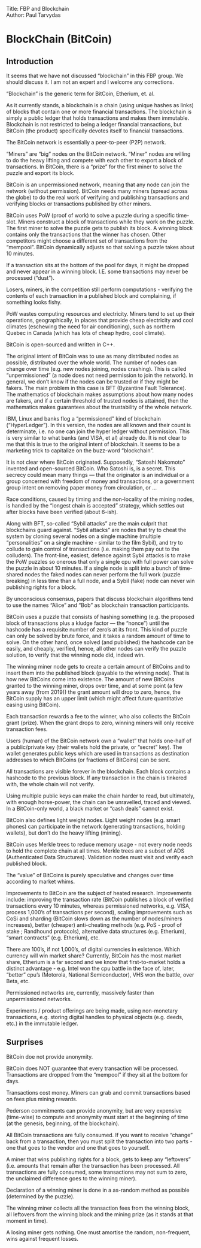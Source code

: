 Title: FBP and Blockchain  
Author: Paul Tarvydas

# BlockChain (BitCoin) #

## Introduction ##

It seems that we have not discussed “blockchain” in this FBP group.  We should discuss it.  I am not an expert and I welcome any corrections.

“Blockchain” is the generic term for BitCoin, Etherium, et. al.

As it currently stands, a blockchain is a chain (using unique hashes as links) of blocks that contain one or more financial transactions.  The blockchain is simply a public ledger that holds transactions and makes them immutable.  Blockchain is not restricted to being a ledger financial transactions, but BitCoin (the product) specifically devotes itself to financial transactions.

The BitCoin network is essentially a peer-to-peer (P2P) network.

“Miners” are “big” nodes on the BitCoin network.  “Miner” nodes are willing to do the heavy lifting and compete with each other to export a block of transactions. In BitCoin, there is a “prize” for the first miner to solve the puzzle and export its block.

BitCoin is an unpermissioned network, meaning that any node can join the network (without permission).  BitCoin needs many miners (spread across the globe) to do the real work of verifying and publishing transactions and verifying blocks or transactions published by other miners.

BitCoin uses PoW (proof of work) to solve a puzzle during a specific time-slot. Miners construct a block of transactions while they work on the puzzle.  The first miner to solve the puzzle gets to publish its block. A winning block contains only the transactions that the winner has chosen. Other competitors might choose a different set of transactions from the “mempool”.  BitCoin dynamically adjusts so that solving a puzzle takes about 10 minutes.

If a transaction sits at the bottom of the pool for <some number of> days, it might be dropped and never appear in a winning block. I.E. some transactions may never be processed (“dust”).

Losers, miners, in the competition still perform computations - verifying the contents of each transaction in a published block and complaining, if something looks fishy.

PoW wastes computing resources and electricity. Miners tend to set up their operations, geographically, in places that provide cheap electricity and cool climates (eschewing the need for air conditioning), such as northern Quebec in Canada (which has lots of cheap hydro, cool climate).

BitCoin is open-sourced and written in  C++.

The original intent of BitCoin was to use as many distributed nodes as possible, distributed over the whole world. The number of nodes can change over time (e.g. new nodes joining, nodes crashing). This is called “unpermissioned” (a node does not need permission to join the network). In general, we don’t know if the nodes can be trusted or if they might be fakers. The main problem in this case is BFT (Byzantine Fault Tolerance). The mathematics of blockchain makes assumptions about how many nodes are fakers, and if a certain threshold of trusted nodes is attained, then the mathematics makes guarantees about the trustability of the whole network.

IBM, Linux and banks flog a “permissioned” kind of blockchain (“HyperLedger”). In this version, the nodes are all known and their count is determinate, i.e. no one can join the hyper ledger without permission. This is very similar to what banks (and VISA, et al) already do. It is not clear to me that this is true to the original intent of blockchain. It seems to be a marketing trick to capitalize on the buzz-word “blockchain”.

It is not clear where BitCoin originated. Supposedly, “Satoshi Nakomoto” invented and open-sourced BitCoin. Who Satoshi is, is a secret. This secrecy could mean many things — that the originator is an individual or a group concerned with freedom of money and transactions, or a government group intent on removing paper money from circulation, or …  

Race conditions, caused by timing and the non-locality of the mining nodes, is handled by the “longest chain is accepted” strategy, which settles out after <some number of> blocks have been verified (about 6-ish).

Along with BFT, so-called “Sybil attacks” are the main culprit that blockchains guard against. “Sybil attacks” are nodes that try to cheat the system by cloning several nodes on a single machine (multiple “personalities” on a single machine - similar to the film Sybil), and try to collude to gain control of transactions (i.e. making them pay out to the colluders). The front-line, easiest, defence against Sybil attacks is to make the PoW puzzles so onerous that only a single cpu with full power can solve the puzzle in about 10 minutes. If a single node is split into a bunch of time-shared nodes the faked nodes can never perform the full work (puzzle breaking) in less time than a full node, and a Sybil (fake) node can never win publishing rights for a block.

By unconscious consensus, papers that discuss blockchain algorithms tend to use the names “Alice” and “Bob” as blockchain transaction participants.

BitCoin uses a puzzle that consists of hashing something (e.g. the proposed block of transactions plus a kludge factor — the “nonce”) until the hashcode has a requisite number of zero’s at its front.  This kind of puzzle can only be solved by brute force, and it takes a random amount of time to solve.  On the other hand, once solved (and published) the hashcode can be easily, and cheaply, verified, hence, all other nodes can verify the puzzle solution, to verify that the winning node did, indeed win.

The winning miner node gets to create a certain amount of BitCoins and to insert them into the published block (payable to the winning node).  That is how new BitCoins come into existence.  The amount of new BitCoins granted to the winning miner, drops over time, and at some point (a few years away (from 2019)) the grant amount will drop to zero, hence, the BitCoin supply has an upper limit (which might affect future quantitative easing using BitCoin).

Each transaction rewards a fee to the winner, who also collects the BitCoin grant (prize).  When the grant drops to zero, winning miners will only receive transaction fees.

Users (human) of the BitCoin network own a “wallet” that holds one-half of a public/private key (their wallets hold the private, or “secret” key).  The wallet generates public keys which are used in transactions as destination addresses to which BitCoins (or fractions of BitCoins) can be sent.

All transactions are visible forever in the blockchain.  Each block contains a hashcode to the previous block.  If any transaction in the chain is tinkered with, the whole chain will not verify.

Using multiple public keys can make the chain harder to read, but ultimately, with enough horse-power, the chain can be unravelled, traced and viewed.  In a BitCoin-only world, a black market or “cash deals” cannot exist.

BitCoin also defines light weight nodes. Light weight nodes (e.g. smart phones) can participate in the network (generating transactions, holding wallets), but don’t do the heavy lifting (mining).

BitCoin uses Merkle trees to reduce memory usage - not every node needs to hold the complete chain at all times.  Merkle trees are a subset of ADS (Authenticated Data Structures).  Validation nodes must visit and verify each published block.

The “value” of BitCoins is purely speculative and changes over time according to market whims.

Improvements to BitCoin are the subject of heated research. Improvements include: improving the transaction rate (BitCoin publishes a block of verified transactions every 10 minutes, whereas permissioned networks, e.g. VISA, process 1,000’s of transactions per second), scaling improvements such as CoSi and sharding (BitCoin slows down as the number of nodes/miners increases), better (cheaper) anti-cheating methods (e.g. PoS - proof of stake ; Randhound protocols), alternative data structures (e.g. Etherium), “smart contracts” (e.g. Etherium), etc.

There are 100’s, if not 1,000’s, of digital currencies in existence.  Which currency will win market share?  Currently, BitCoin has the most market share, Etherium is a far second and we know that first-to-market holds a distinct advantage - e.g. Intel won the cpu battle in the face of, later, “better” cpu’s (Motorola, National Semiconductor), VHS won the battle, over Beta, etc.  

Permissioned networks are, currently, massively faster than unpermissioned networks.

Experiments / product offerings are being made, using non-monetary transactions, e.g. storing digital handles to physical objects (e.g. deeds, etc.) in the immutable ledger.


## Surprises ##

BitCoin doe not provide anonymity.

BitCoin does NOT guarantee that every transaction will be processed. Transactions are dropped from the “mempool” if they sit at the bottom for <some> days.

Transactions cost money. Miners can grab and commit transactions based on fees plus mining rewards.

Pederson commitments can provide anonymity, but are very expensive (time-wise) to compute and anonymity must start at the beginning of time (at the genesis, beginning, of the blockchain).

All BitCoin transactions are fully consumed.  If you want to receive “change” back from a transaction, then you must split the transaction into two parts - one that goes to the vendor and one that goes to yourself.

A miner that wins publishing rights for a block, gets to keep any “leftovers” (i.e. amounts that remain after the transaction has been processed. All transactions are fully consumed, some transactions may not sum to zero, the unclaimed difference goes to the winning miner).

Declaration of a winning miner is done in a as-random method as possible (determined by the puzzle).

The winning miner collects all the transaction fees from the winning block, all leftovers from the winning block and the mining prize (as it stands at that moment in time).

A losing miner gets nothing.  One must amortise the random, non-frequent, wins against frequent losses.
    